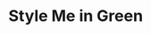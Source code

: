 <!DOCTYPE html>
<html lang="en">
<head>
  <meta charset="UTF-8">
  <title>External</title>
</head>
<body>
  <h1>Style Me in Green</h1>
</body>
</html>
